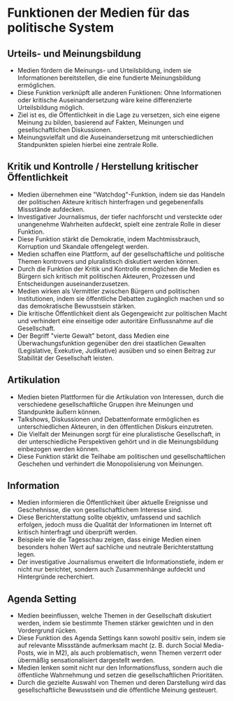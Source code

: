 # Funktionen der Medien für das politische System

## Urteils- und Meinungsbildung

- Medien fördern die Meinungs- und Urteilsbildung, indem sie Informationen bereitstellen, die eine fundierte Meinungsbildung ermöglichen.
- Diese Funktion verknüpft alle anderen Funktionen: Ohne Informationen oder kritische Auseinandersetzung wäre keine differenzierte Urteilsbildung möglich.
- Ziel ist es, die Öffentlichkeit in die Lage zu versetzen, sich eine eigene Meinung zu bilden, basierend auf Fakten, Meinungen und gesellschaftlichen Diskussionen.
- Meinungsvielfalt und die Auseinandersetzung mit unterschiedlichen Standpunkten spielen hierbei eine zentrale Rolle.

## Kritik und Kontrolle / Herstellung kritischer Öffentlichkeit

- Medien übernehmen eine "Watchdog"-Funktion, indem sie das Handeln der politischen Akteure kritisch hinterfragen und gegebenenfalls Missstände aufdecken.
- Investigativer Journalismus, der tiefer nachforscht und versteckte oder unangenehme Wahrheiten aufdeckt, spielt eine zentrale Rolle in dieser Funktion.
- Diese Funktion stärkt die Demokratie, indem Machtmissbrauch, Korruption und Skandale offengelegt werden.
- Medien schaffen eine Plattform, auf der gesellschaftliche und politische Themen kontrovers und pluralistisch diskutiert werden können.
- Durch die Funktion der Kritik und Kontrolle ermöglichen die Medien es Bürgern sich kritisch mit politischen Akteuren, Prozessen und Entscheidungen auseinanderzusetzen.
- Medien wirken als Vermittler zwischen Bürgern und politischen Institutionen, indem sie öffentliche Debatten zugänglich machen und so das demokratische Bewusstsein stärken.
- Die kritische Öffentlichkeit dient als Gegengewicht zur politischen Macht und verhindert eine einseitige oder autoritäre Einflussnahme auf die Gesellschaft.
- Der Begriff "vierte Gewalt" betont, dass Medien eine Überwachungsfunktion gegenüber den drei staatlichen Gewalten (Legislative, Exekutive, Judikative) ausüben und so einen Beitrag zur Stabilität der Gesellschaft leisten.

## Artikulation

- Medien bieten Plattformen für die Artikulation von Interessen, durch die verschiedene gesellschaftliche Gruppen ihre Meinungen und Standpunkte äußern können.
- Talkshows, Diskussionen und Debattenformate ermöglichen es unterschiedlichen Akteuren, in den öffentlichen Diskurs einzutreten.
- Die Vielfalt der Meinungen sorgt für eine pluralistische Gesellschaft, in der unterschiedliche Perspektiven gehört und in die Meinungsbildung einbezogen werden können.
- Diese Funktion stärkt die Teilhabe am politischen und gesellschaftlichen Geschehen und verhindert die Monopolisierung von Meinungen.

## Information

- Medien informieren die Öffentlichkeit über aktuelle Ereignisse und Geschehnisse, die von gesellschaftlichem Interesse sind.
- Diese Berichterstattung sollte objektiv, umfassend und sachlich erfolgen, jedoch muss die Qualität der Informationen im Internet oft kritisch hinterfragt und überprüft werden.
- Beispiele wie die Tagesschau zeigen, dass einige Medien einen besonders hohen Wert auf sachliche und neutrale Berichterstattung legen.
- Der investigative Journalismus erweitert die Informationstiefe, indem er nicht nur berichtet, sondern auch Zusammenhänge aufdeckt und Hintergründe recherchiert.

## Agenda Setting

- Medien beeinflussen, welche Themen in der Gesellschaft diskutiert werden, indem sie bestimmte Themen stärker gewichten und in den Vordergrund rücken.
- Diese Funktion des Agenda Settings kann sowohl positiv sein, indem sie auf relevante Missstände aufmerksam macht (z. B. durch Social Media-Posts, wie in M2), als auch problematisch, wenn Themen verzerrt oder übermäßig sensationalisiert dargestellt werden.
- Medien lenken somit nicht nur den Informationsfluss, sondern auch die öffentliche Wahrnehmung und setzen die gesellschaftlichen Prioritäten.
- Durch die gezielte Auswahl von Themen und deren Darstellung wird das gesellschaftliche Bewusstsein und die öffentliche Meinung gesteuert.
